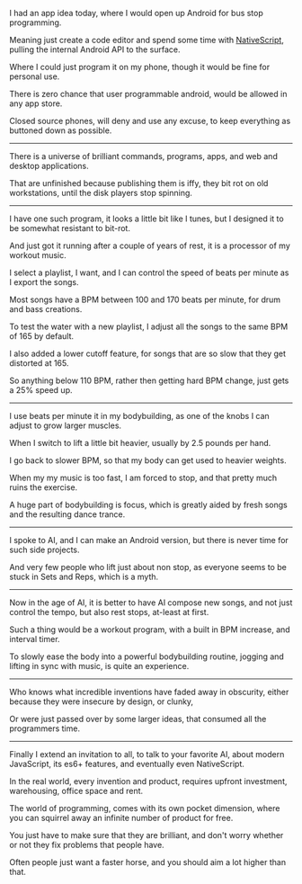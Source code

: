 I had an app idea today,
where I would open up Android for bus stop programming.

Meaning just create a code editor and spend some time with [NativeScript][1],
pulling the internal Android API to the surface.

Where I could just program it on my phone,
though it would be fine for personal use.

There is zero chance that user programmable android,
would be allowed in any app store.

Closed source phones, will deny and use any excuse,
to keep everything as buttoned down as possible.

---

There is a universe of brilliant commands,
programs, apps, and web and desktop applications.

That are unfinished because publishing them is iffy,
they bit rot on old workstations, until the disk players stop spinning.

---

I have one such program, it looks a little bit like I tunes,
but I designed it to be somewhat resistant to bit-rot.

And just got it running after a couple of years of rest,
it is a processor of my workout music.

I select a playlist, I want,
and I can control the speed of beats per minute as I export the songs.

Most songs have a BPM between 100 and 170 beats per minute,
for drum and bass creations.

To test the water with a new playlist,
I adjust all the songs to the same BPM of 165 by default.

I also added a lower cutoff feature,
for songs that are so slow that they get distorted at 165.

So anything below 110 BPM,
rather then getting hard BPM change, just gets a 25% speed up.

---

I use beats per minute it in my bodybuilding,
as one of the knobs I can adjust to grow larger muscles.

When I switch to lift a little bit heavier,
usually by 2.5 pounds per hand.

I go back to slower BPM,
so that my body can get used to heavier weights.

When my my music is too fast,
I am forced to stop, and that pretty much ruins the exercise.

A huge part of bodybuilding is focus,
which is greatly aided by fresh songs and the resulting dance trance.

---

I spoke to AI, and I can make an Android version,
but there is never time for such side projects.

And very few people who lift just about non stop,
as everyone seems to be stuck in Sets and Reps, which is a myth.

---

Now in the age of AI, it is better to have AI compose new songs,
and not just control the tempo, but also rest stops, at-least at first.

Such a thing would be a workout program,
with a built in BPM increase, and interval timer.

To slowly ease the body into a powerful bodybuilding routine,
jogging and lifting in sync with music, is quite an experience.

---

Who knows what incredible inventions have faded away in obscurity,
either because they were insecure by design, or clunky,

Or were just passed over by some larger ideas,
that consumed all the programmers time.

---

Finally I extend an invitation to all, to talk to your favorite AI,
about modern JavaScript, its es6+ features, and eventually even NativeScript.

In the real world, every invention and product,
requires upfront investment, warehousing, office space and rent.

The world of programming, comes with its own pocket dimension,
where you can squirrel away an infinite number of product for free.

You just have to make sure that they are brilliant,
and don't worry whether or not they fix problems that people have.

Often people just want a faster horse,
and you should aim a lot higher than that.

[1]: https://nativescript.org/
